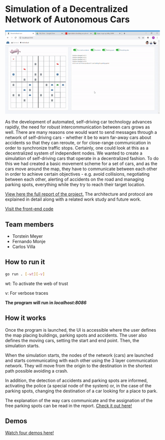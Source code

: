 # Simulation of a Decentralized Network of Autonomous Cars

![Main demo](demos/complex.gif)

As the development of automated, self-driving car technology advances rapidly, the need
for robust intercommunication between cars grows as well. There are many reasons one would
want to send messages through a network of self-driving cars - whether it be to warn far-away
cars about accidents so that they can reroute, or for close-range communication in order to
synchronize traffic stops. Certainly, one could look at this as a decentralized system of
independent nodes. We wanted to create a simulation of self-driving cars that operate in a
decentralized fashion. To do this we had created a basic movement scheme for a set of cars, and
as the cars move around the map, they have to communicate between each other in order to
achieve certain objectives - e.g. avoid collisions, negotiating between each other, alerting of
accidents on the road and managing parking spots, everything while they try to reach their target location.

[View here the full report of the project.](/Report.pdf)
The architecture and protocol are explained in detail along with a related work study and future work.

[Visit the front-end code](https://github.com/carlosvillasanchez/decentralized-car-network-UI)

## Team members

- Torstein Meyer
- Fernando Monje
- Carlos Villa

## How to run it

```bash
go run . [-wt][-v]
```

wt: To activate the web of trust

v: For verbose traces

**The program will run in *localhost:8086***

## How it works

Once the program is launched, the UI is accessible where the user defines the map placing buildings, parking spots and accidents. The user also defines the moving cars, setting the start and end point. Then, the simulation starts.

When the simulation starts, the nodes of the network (cars) are launched and starts communicating with each other using the 3 layer communication network. They will move from the origin to the destination in the shortest path possible avoiding a crash.

In addition, the detection of accidents and parking spots are informed, activating the police (a special node of the system) or, in the case of the parking spots, changing the destination of a car looking for a place to park.

The explanation of the way cars communicate and the assignation of the free parking spots can be read in the report. [Check it out here!](/Report.pdf)

## Demos

[Watch four demos here!](/demos)